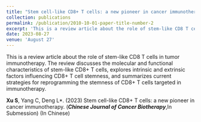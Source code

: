 ```yaml
---
title: "Stem cell-like CD8+ T cells: a new pioneer in cancer immunotherapy（Accept) "
collection: publications
permalink: /publication/2010-10-01-paper-title-number-2
excerpt: 'This is a review article about the role of stem-like CD8 T cells in tumor immunotherapy.'
date: 2023-08-27
venue: 'August 27'
---
```

This is a review article about the role of stem-like CD8 T cells in tumor immunotherapy. The review discusses the molecular and functional characteristics of stem-like CD8+ T cells, explores intrinsic and extrinsic factors influencing CD8+ T cell stemness, and summarizes current strategies for reprogramming the stemness of CD8+ T cells targeted in immunotherapy.

__Xu S__, Yang C, Deng L*. (2023) Stem cell-like CD8+ T cells: a new pioneer in cancer immunotherapy. (_**Chinese Journal of Cancer Biotherapy**_,In Submession) (In Chinese)
